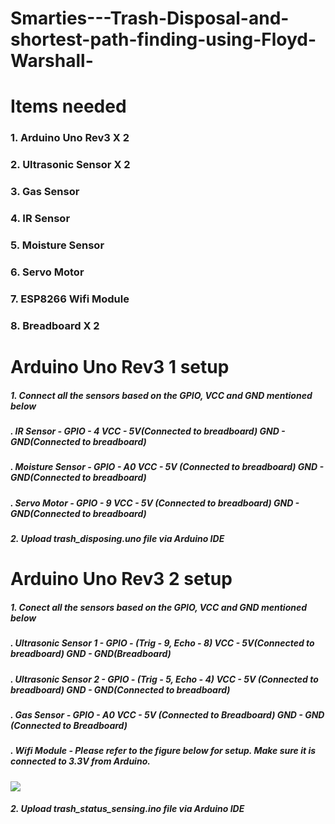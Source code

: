 # Smarties---Trash-Disposal-and-shortest-path-finding-using-Floyd-Warshall-

<h1>Items needed</h1>
<h3>1. Arduino Uno Rev3 X 2</h3>
<h3>2. Ultrasonic Sensor X 2</h3>
<h3>3. Gas Sensor </h3>
<h3>4. IR Sensor </h3>
<h3>5. Moisture Sensor </h3>
<h3>6. Servo Motor </h3>
<h3>7. ESP8266 Wifi Module </h3>
<h3>8. Breadboard X 2</h3>

<h1> Arduino Uno Rev3 1 setup </h1>
<h5> 1. Connect all the sensors based on the GPIO, VCC and GND mentioned below </h5>
<h5> . IR Sensor - GPIO - 4 VCC - 5V(Connected to breadboard) GND - GND(Connected to breadboard) </h5>
<h5> . Moisture Sensor - GPIO - A0  VCC - 5V (Connected to breadboard) GND - GND(Connected to breadboard)</h5>
<h5> . Servo Motor - GPIO - 9 VCC - 5V (Connected to breadboard) GND - GND(Connected to breadboard)</h5>
<h5> 2. Upload trash_disposing.uno file via Arduino IDE</h5>


<h1> Arduino Uno Rev3 2 setup </h1>
<h5> 1. Conect all the sensors based on the GPIO, VCC and GND mentioned below </h5>
<h5> . Ultrasonic Sensor 1 - GPIO - (Trig - 9, Echo - 8) VCC - 5V(Connected to breadboard) GND - GND(Breadboard) </h5>
<h5> . Ultrasonic Sensor 2 - GPIO - (Trig - 5, Echo - 4) VCC - 5V (Connected to breadboard) GND - GND(Connected to breadboard)</h5>
<h5> . Gas Sensor - GPIO - A0 VCC - 5V (Connected to Breadboard) GND - GND (Connected to Breadboard) </h5>
<h5> . Wifi Module - Please refer to the figure below for setup. Make sure it is connected to 3.3V from Arduino. </h5>

<img src="#"> </img>

<h5> 2. Upload trash_status_sensing.ino file via Arduino IDE </h5>



                                                                                                                      








